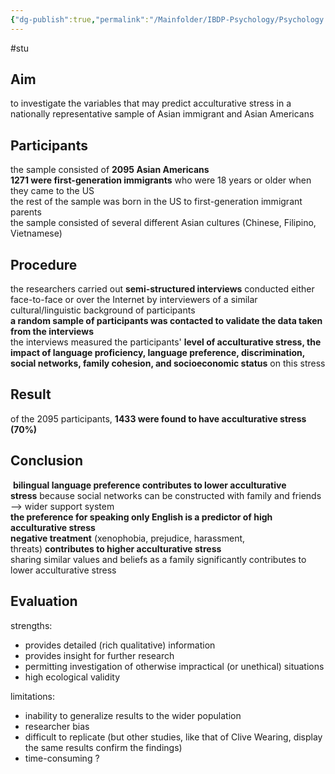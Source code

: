 ```yaml
---
{"dg-publish":true,"permalink":"/Mainfolder/IBDP-Psychology/Psychology Revision/Study/Lueck & Wilson (2010)/"}
---
```


#stu 
## Aim
to investigate the variables that may predict acculturative stress in a nationally representative sample of Asian immigrant and Asian Americans

## Participants
the sample consisted of **2095 Asian Americans**  
**1271 were first-generation immigrants** who were 18 years or older when they came to the US  
the rest of the sample was born in the US to first-generation immigrant parents  
the sample consisted of several different Asian cultures (Chinese, Filipino, Vietnamese)

## Procedure
the researchers carried out **semi-structured interviews** conducted either face-to-face or over the Internet by interviewers of a similar cultural/linguistic background of participants  
**a random sample of participants was contacted to validate the data taken from the interviews**  
the interviews measured the participants' **level of acculturative stress, the impact of language proficiency, language preference, discrimination, social networks, family cohesion, and socioeconomic status** on this stress

## Result
of the 2095 participants, **1433 were found to have acculturative stress (70%)**

## Conclusion
 **bilingual language preference contributes to lower acculturative stress** because social networks can be constructed with family and friends --> wider support system  
**the preference for speaking only English is a predictor of high acculturative stress**  
**negative treatment** (xenophobia, prejudice, harassment, threats) **contributes to higher acculturative stress**  
sharing similar values and beliefs as a family significantly contributes to lower acculturative stress

## Evaluation 
strengths:  
- provides detailed (rich qualitative) information  
- provides insight for further research  
- permitting investigation of otherwise impractical (or unethical) situations  
- high ecological validity  
  
limitations:  
- inability to generalize results to the wider population  
- researcher bias  
- difficult to replicate (but other studies, like that of Clive Wearing, display the same results confirm the findings)  
- time-consuming ?